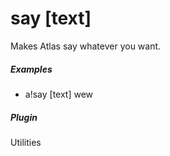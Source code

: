 # say [text]

Makes Atlas say whatever you want.
			

##### Examples

* a!say [text] wew


##### Plugin
Utilities